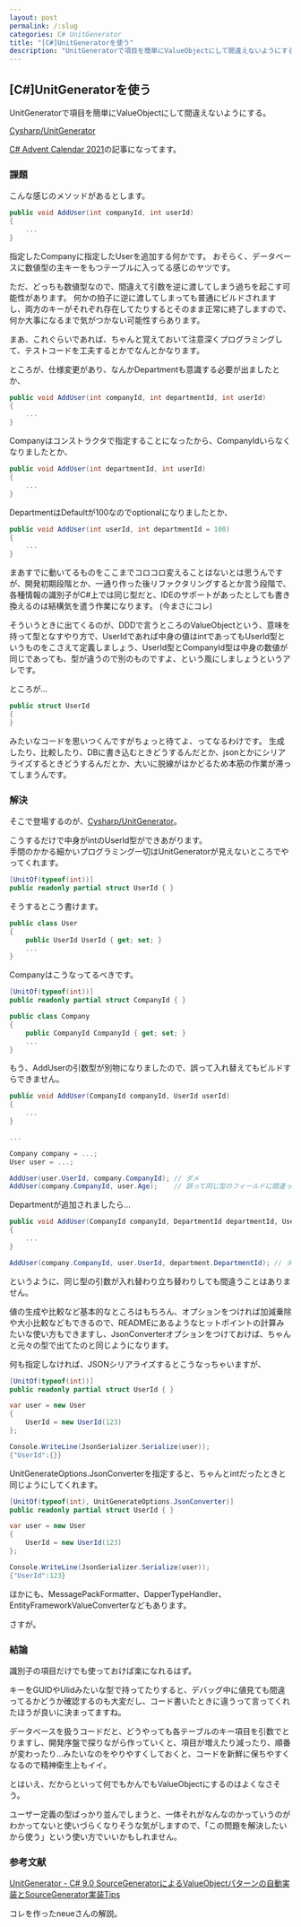 ```yaml
---
layout: post
permalink: /:slug
categories: C# UnitGenerator
title: "[C#]UnitGeneratorを使う"
description: "UnitGeneratorで項目を簡単にValueObjectにして間違えないようにする"
---
```


## [C#]UnitGeneratorを使う

UnitGeneratorで項目を簡単にValueObjectにして間違えないようにする。

[Cysharp/UnitGenerator](https://github.com/Cysharp/UnitGenerator)

[C# Advent Calendar 2021](https://qiita.com/advent-calendar/2021/csharplang)の記事になってます。

### 課題

こんな感じのメソッドがあるとします。

```csharp
public void AddUser(int companyId, int userId)
{
    ...
}
```

指定したCompanyに指定したUserを追加する何かです。
おそらく、データベースに数値型の主キーをもつテーブルに入ってる感じのヤツです。

ただ、どっちも数値型なので、間違えて引数を逆に渡してしまう過ちを起こす可能性があります。
何かの拍子に逆に渡してしまっても普通にビルドされますし、両方のキーがそれぞれ存在してたりするとそのまま正常に終了しますので、何か大事になるまで気がつかない可能性すらあります。

まあ、これぐらいであれば、ちゃんと覚えておいて注意深くプログラミングして、テストコードを工夫するとかでなんとかなります。

ところが、仕様変更があり、なんかDepartmentも意識する必要が出ましたとか、

```csharp
public void AddUser(int companyId, int departmentId, int userId)
{
    ...
}
```

Companyはコンストラクタで指定することになったから、CompanyIdいらなくなりましたとか、

```csharp
public void AddUser(int departmentId, int userId)
{
    ...
}
```

DepartmentはDefaultが100なのでoptionalになりましたとか、

```csharp
public void AddUser(int userId, int departmentId = 100)
{
    ...
}
```

まあすでに動いてるものをここまでコロコロ変えることはないとは思うんですが、開発初期段階とか、一通り作った後リファクタリングするとか言う段階で、各種情報の識別子がC#上では同じ型だと、IDEのサポートがあったとしても書き換えるのは結構気を遣う作業になります。
(今まさにコレ)

そういうときに出てくるのが、DDDで言うところのValueObjectという、意味を持って型となすやり方で、UserIdであれば中身の値はintであってもUserId型というものをこさえて定義しましょう、UserId型とCompanyId型は中身の数値が同じであっても、型が違うので別のものですよ、という風にしましょうというアレです。

ところが…

```csharp
public struct UserId
{
}
```

みたいなコードを思いつくんですがちょっと待てよ、ってなるわけです。
生成したり、比較したり、DBに書き込むときどうするんだとか、jsonとかにシリアライズするときどうするんだとか、大いに脱線がはかどるため本筋の作業が滞ってしまうんです。

### 解決

そこで登場するのが、[Cysharp/UnitGenerator](https://github.com/Cysharp/UnitGenerator)。

こうするだけで中身がintのUserId型ができあがります。  
手間のかかる細かいプログラミング一切はUnitGeneratorが見えないところでやってくれます。

```csharp
[UnitOf(typeof(int))]
public readonly partial struct UserId { }
```

そうするとこう書けます。

```csharp
public class User
{
    public UserId UserId { get; set; }
    ...
}
```

Companyはこうなってるべきです。

```csharp
[UnitOf(typeof(int))]
public readonly partial struct CompanyId { }

public class Company
{
    public CompanyId CompanyId { get; set; }
    ...
}
```

もう、AddUserの引数型が別物になりましたので、誤って入れ替えてもビルドすらできません。

```csharp
public void AddUser(CompanyId companyId, UserId userId)
{
    ...
}

...

Company company = ...;
User user = ...;

AddUser(user.UserId, company.CompanyId); // ダメ
AddUser(company.CompanyId, user.Age);    // 誤って同じ型のフィールドに間違っても引っかかる
```

Departmentが追加されましたら…

```csharp
public void AddUser(CompanyId companyId, DepartmentId departmentId, UserId userId)
{
    ...
}

AddUser(company.CompanyId, user.UserId, department.DepartmentId); // ダメ
```

というように、同じ型の引数が入れ替わり立ち替わりしても間違うことはありません。

値の生成や比較など基本的なところはもちろん、オプションをつければ加減乗除や大小比較などもできるので、READMEにあるようなヒットポイントの計算みたいな使い方もできますし、JsonConverterオプションをつけておけば、ちゃんと元々の型で出てたのと同じようになります。

何も指定しなければ、JSONシリアライズするとこうなっちゃいますが、

```csharp
[UnitOf(typeof(int))]
public readonly partial struct UserId { }

var user = new User
{
    UserId = new UserId(123)
};

Console.WriteLine(JsonSerializer.Serialize(user));
{"UserId":{}}
```

UnitGenerateOptions.JsonConverterを指定すると、ちゃんとintだったときと同じようにしてくれます。

```csharp
[UnitOf(typeof(int), UnitGenerateOptions.JsonConverter)]
public readonly partial struct UserId { }

var user = new User
{
    UserId = new UserId(123)
};

Console.WriteLine(JsonSerializer.Serialize(user));
{"UserId":123}
```

ほかにも、MessagePackFormatter、DapperTypeHandler、EntityFrameworkValueConverterなどもあります。

さすが。

### 結論

識別子の項目だけでも使っておけば楽になれるはず。

キーをGUIDやUlidみたいな型で持ってたりすると、デバッグ中に値見ても間違ってるかどうか確認するのも大変だし、コード書いたときに違うって言ってくれたほうが良いに決まってますね。

データベースを扱うコードだと、どうやっても各テーブルのキー項目を引数でとりますし、開発序盤で探りながら作っていくと、項目が増えたり減ったり、順番が変わったり…みたいなのをやりやすくしておくと、コードを新鮮に保ちやすくなるので精神衛生上もイイ。

とはいえ、だからといって何でもかんでもValueObjectにするのはよくなさそう。

ユーザー定義の型ばっかり並んでしまうと、一体それがなんなのかっていうのがわかってないと使いづらくなりそうな気がしますので、「この問題を解決したいから使う」という使い方でいいかもしれません。


### 参考文献

[UnitGenerator - C# 9.0 SourceGeneratorによるValueObjectパターンの自動実装とSourceGenerator実装Tips
](https://neue.cc/2020/12/15_597.html)

コレを作ったneueさんの解説。
